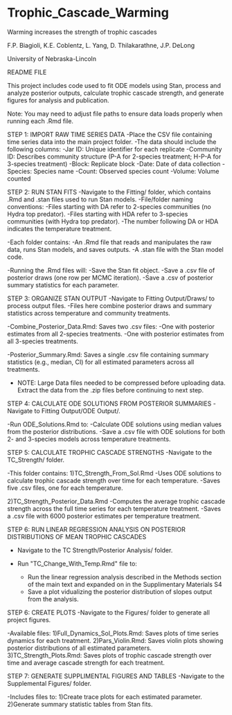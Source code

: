 # Trophic_Cascade_Warming
Warming increases the strength of trophic cascades

F.P. Biagioli, K.E. Coblentz, L. Yang, D. Thilakarathne, J.P. DeLong

University of Nebraska-Lincoln

README FILE

This project includes code used to fit ODE models using Stan, process and analyze posterior outputs, calculate trophic cascade strength, and generate figures for analysis and publication.

Note: You may need to adjust file paths to ensure data loads properly when running each .Rmd file.

STEP 1: IMPORT RAW TIME SERIES DATA
-Place the CSV file containing time series data into the main project folder.
-The data should include the following columns:
  -Jar ID: Unique identifier for each replicate
  -Community ID: Describes community structure (P-A for 2-species treatment; H-P-A for 3-species treatment)
  -Block: Replicate block
  -Date: Date of data collection
  -Species: Species name
  -Count: Observed species count
  -Volume: Volume counted

STEP 2: RUN STAN FITS
-Navigate to the Fitting/ folder, which contains .Rmd and .stan files used to run Stan models.
-File/folder naming conventions:
  -Files starting with DA refer to 2-species communities (no Hydra top predator).
  -Files starting with HDA refer to 3-species communities (with Hydra top predator).
  -The number following DA or HDA indicates the temperature treatment.
  
-Each folder contains:
  -An .Rmd file that reads and manipulates the raw data, runs Stan models, and saves outputs.
  -A .stan file with the Stan model code.

-Running the .Rmd files will:
  -Save the Stan fit object.
  -Save a .csv file of posterior draws (one row per MCMC iteration).
  -Save a .csv of posterior summary statistics for each parameter.

STEP 3: ORGANIZE STAN OUTPUT
-Navigate to Fitting Output/Draws/ to process output files.
-Files here combine posterior draws and summary statistics across temperature and community treatments.

-Combine_Posterior_Data.Rmd: Saves two .csv files:
  -One with posterior estimates from all 2-species treatments.
  -One with posterior estimates from all 3-species treatments.

-Posterior_Summary.Rmd: Saves a single .csv file containing summary statistics (e.g., median, CI) for all estimated parameters across all treatments.

- NOTE: Large Data files needed to be compressed before uploading data. Extract the data from the  .zip files before continuing to next step.

STEP 4: CALCULATE ODE SOLUTIONS FROM POSTERIOR SUMMARIES
-Navigate to Fitting Output/ODE Output/.

-Run ODE_Solutions.Rmd to:
  -Calculate ODE solutions using median values from the posterior distributions.
  -Save a .csv file with ODE solutions for both 2- and 3-species models across temperature treatments.

STEP 5: CALCULATE TROPHIC CASCADE STRENGTHS
-Navigate to the TC_Strength/ folder.

-This folder contains:
  1)TC_Strength_From_Sol.Rmd
    -Uses ODE solutions to calculate trophic cascade strength over time for each temperature.
    -Saves five .csv files, one for each temperature.

  2)TC_Strength_Posterior_Data.Rmd
    -Computes the average trophic cascade strength across the full time series for each temperature treatment.
    -Saves a .csv file with 6000 posterior estimates per temperature treatment.
    
STEP 6: RUN LINEAR REGRESSION ANALYSIS ON POSTERIOR DISTRIBUTIONS OF MEAN TROPHIC CASCADES
- Navigate to the TC Strength/Posterior Analysis/ folder.

- Run "TC_Change_With_Temp.Rmd" file to:
    - Run the linear regression analysis described in the Methods section of the main text and expanded on in the Supplimentary Materials S4
    - Save a plot vidualizing the posterior distribution of slopes output from the analysis.

STEP 6: CREATE PLOTS
-Navigate to the Figures/ folder to generate all project figures.

-Available files:
  1)Full_Dynamics_Sol_Plots.Rmd: Saves plots of time series dynamics for each treatment.
  2)Pars_Violin.Rmd: Saves violin plots showing posterior distributions of all estimated parameters.
  3)TC_Strength_Plots.Rmd: Saves plots of trophic cascade strength over time and average cascade strength for each treatment.

STEP 7: GENERATE SUPPLIMENTAL FIGURES AND TABLES
-Navigate to the Supplemental Figures/ folder.

-Includes files to:
  1)Create trace plots for each estimated parameter.
  2)Generate summary statistic tables from Stan fits.
